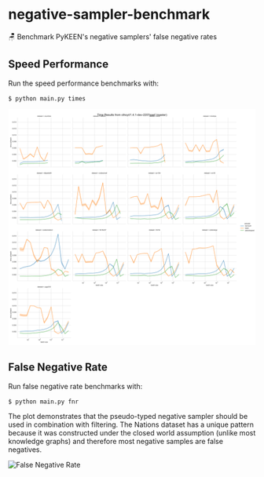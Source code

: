 # negative-sampler-benchmark

🪑 Benchmark PyKEEN's negative samplers' false negative rates

## Speed Performance

Run the speed performance benchmarks with:

```shell
$ python main.py times
```

![Times](img/cthoyt/2207eaef/times.svg)

## False Negative Rate

Run false negative rate benchmarks with:

```shell
$ python main.py fnr
```

The plot demonstrates that the pseudo-typed negative sampler should be used in combination with filtering. The Nations
dataset has a unique pattern because it was constructed under the closed world assumption (unlike most knowledge graphs)
and therefore most negative samples are false negatives.

![False Negative Rate](img/cthoyt/2207eaef/fnr.svg)
